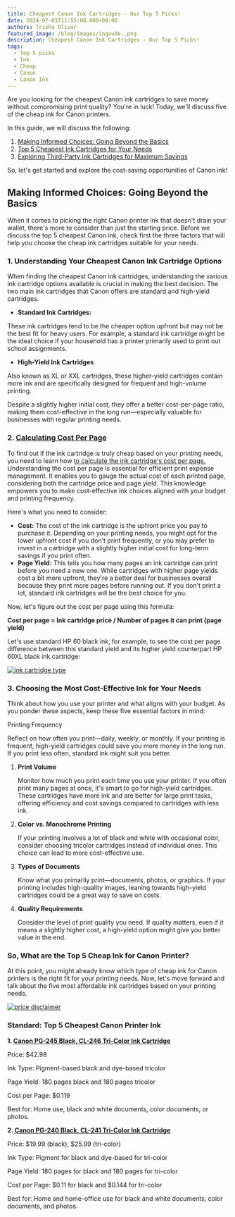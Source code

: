 ```yaml
---
title: Cheapest Canon Ink Cartridges - Our Top 5 Picks!
date: 2024-07-01T11:55:00.000+08:00
authors: Trisha Olivar
featured_image: /blog/images/ingoude..png
description: Cheapest Canon Ink Cartridges - Our Top 5 Picks!
tags:
  - Top 5 picks
  - Ink
  - Cheap
  - Canon
  - Canon Ink
---
```

Are you looking for the cheapest Canon ink cartridges to save money without compromising print quality? You're in luck! Today, we'll discuss five of the cheap ink for Canon printers.

In this guide, we will discuss the following:

1. [Making Informed Choices: Going Beyond the Basics](https://www.compandsave.com/top-5-cheapest-canon-ink-cartridges-guide#indexA)
2. [Top 5 Cheapest Ink Cartridges for Your Needs](https://www.compandsave.com/top-5-cheapest-canon-ink-cartridges-guide#indexB)
3. [Exploring Third-Party Ink Cartridges for Maximum Savings](https://www.compandsave.com/top-5-cheapest-canon-ink-cartridges-guide#indexC)



So, let's get started and explore the cost-saving opportunities of Canon ink!

## Making Informed Choices: Going Beyond the Basics



When it comes to picking the right Canon printer ink that doesn't drain your wallet, there's more to consider than just the starting price. Before we discuss the top 5 cheapest Canon ink, check first the three factors that will help you choose the cheap ink cartridges suitable for your needs.



### 1. Understanding Your Cheapest Canon Ink Cartridge Options

When finding the cheapest Canon ink cartridges, understanding the various ink cartridge options available is crucial in making the best decision. The two main ink cartridges that Canon offers are standard and high-yield cartridges.



* **Standard Ink Cartridges:**

These ink cartridges tend to be the cheaper option upfront but may not be the best fit for heavy users. For example, a standard ink cartridge might be the ideal choice if your household has a printer primarily used to print out school assignments.



* **High-Yield Ink Cartridges**

Also known as XL or XXL cartridges, these higher-yield cartridges contain more ink and are specifically designed for frequent and high-volume printing.



Despite a slightly higher initial cost, they offer a better cost-per-page ratio, making them cost-effective in the long run—especially valuable for businesses with regular printing needs.



### 2. [Calculating Cost Per Page](https://www.compandsave.com/how-to-calculate-printing-cost-per-page)

To find out if the ink cartridge is truly cheap based on your printing needs, you need to learn how [to calculate the ink cartridge's cost per page.](https://www.compandsave.com/how-to-calculate-printing-cost-per-page) Understanding the cost per page is essential for efficient print expense management. It enables you to gauge the actual cost of each printed page, considering both the cartridge price and page yield. This knowledge empowers you to make cost-effective ink choices aligned with your budget and printing frequency.



Here's what you need to consider:



* **Cost:** The cost of the ink cartridge is the upfront price you pay to purchase it. Depending on your printing needs, you might opt for the lower upfront cost if you don't print frequently, or you may prefer to invest in a cartridge with a slightly higher initial cost for long-term savings if you print often.
* **Page Yield:** This tells you how many pages an ink cartridge can print before you need a new one. While cartridges with higher page yields cost a bit more upfront, they're a better deal for businesses overall because they print more pages before running out. If you don't print a lot, standard ink cartridges will be the best choice for you.

Now, let's figure out the cost per page using this formula:

**Cost per page = Ink cartridge price / Number of pages it can print (page yield)**



Let's use standard HP 60 black ink, for example, to see the cost per page difference between this standard yield and its higher yield counterpart HP 60XL black ink cartridge:

[![ink cartridge type](/blog/images/5.png "ink cartridge type")](/blog/images/5.png)





### 3. Choosing the Most Cost-Effective Ink for Your Needs

Think about how you use your printer and what aligns with your budget. As you ponder these aspects, keep these five essential factors in mind:



Printing Frequency

Reflect on how often you print—daily, weekly, or monthly. If your printing is frequent, high-yield cartridges could save you more money in the long run. If you print less often, standard ink might suit you better.

1. **Print Volume**

   Monitor how much you print each time you use your printer. If you often print many pages at once, it's smart to go for high-yield cartridges. These cartridges have more ink and are better for large print tasks, offering efficiency and cost savings compared to cartridges with less ink.
2. **Color vs. Monochrome Printing**

   If your printing involves a lot of black and white with occasional color, consider choosing tricolor cartridges instead of individual ones. This choice can lead to more cost-effective use.
3. **Types of Documents**

   Know what you primarily print—documents, photos, or graphics. If your printing includes high-quality images, leaning towards high-yield cartridges could be a great way to save on costs.
4. **Quality Requirements**

   Consider the level of print quality you need. If quality matters, even if it means a slightly higher cost, a high-yield option might give you better value in the end.



### So, What are the Top 5 Cheap Ink for Canon Printer?

At this point, you might already know which type of cheap ink for Canon printers is the right fit for your printing needs. Now, let's move forward and talk about the five most affordable ink cartridges based on your printing needs.



[![price disclaimer](/blog/images/6.png "price disclaimer")](/blog/images/6.png)



### Standard: Top 5 Cheapest Canon Printer Ink

**1. [Canon PG-245 Black, CL-246 Tri-Color Ink Cartridge](https://www.usa.canon.com/shop/p/pg-245-cl-246-value-pack?color=Black&type=Kit)**

Price: $42.98

Ink Type: Pigment-based black and dye-based tricolor

Page Yield: 180 pages black and 180 pages tricolor

Cost per Page: $0.119

Best for: Home use, black and white documents, color documents, or photos.

**2. [Canon PG-240 Black, CL-241 Tri-Color Ink Cartridge](https://www.usa.canon.com/shop/p/pg-240-black-ink-cartridge?color=Black&type=New)**

Price: $19.99 (black), $25.99 (tri-color)

Ink Type: Pigment for black and dye-based for tri-color

Page Yield: 180 pages for black and 180 pages for tri-color

Cost per Page: $0.11 for black and $0.144 for tri-color

Best for: Home and home-office use for black and white documents, color documents, and photos.
